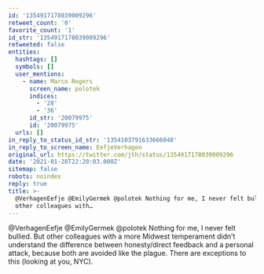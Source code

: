 ```yaml
---
id: '1354917178039009296'
retweet_count: '0'
favorite_count: '1'
id_str: '1354917178039009296'
retweeted: false
entities:
  hashtags: []
  symbols: []
  user_mentions:
    - name: Marco Rogers
      screen_name: polotek
      indices:
        - '28'
        - '36'
      id_str: '20079975'
      id: '20079975'
  urls: []
in_reply_to_status_id_str: '1354103791633666048'
in_reply_to_screen_name: EefjeVerhagen
original_url: https://twitter.com/jth/status/1354917178039009296
date: '2021-01-28T22:20:03.000Z'
sitemap: false
robots: noindex
reply: true
title: >-
  @VerhagenEefje @EmilyGermek @polotek Nothing for me, I never felt bullied. But
  other colleagues with…
---
```


@VerhagenEefje @EmilyGermek @polotek Nothing for me, I never felt bullied. But other colleagues with a more Midwest temperament didn’t understand the difference between honesty/direct feedback and a personal attack, because both are avoided like the plague. There are exceptions to this (looking at you, NYC).